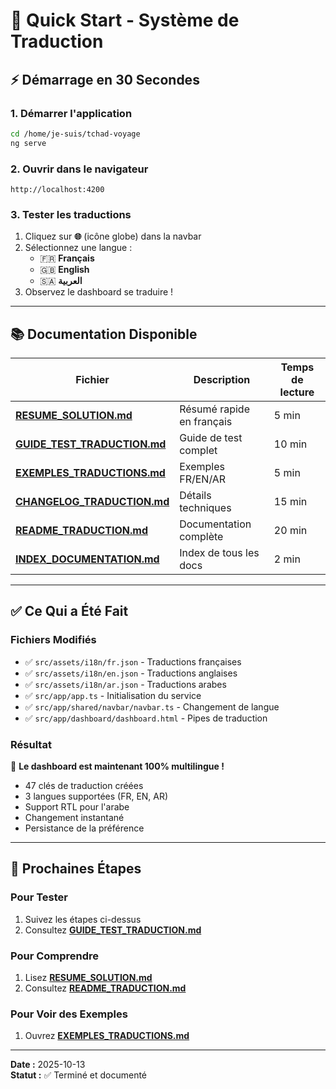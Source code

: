 # 🚀 Quick Start - Système de Traduction

## ⚡ Démarrage en 30 Secondes

### 1. Démarrer l'application
```bash
cd /home/je-suis/tchad-voyage
ng serve
```

### 2. Ouvrir dans le navigateur
```
http://localhost:4200
```

### 3. Tester les traductions
1. Cliquez sur **🌐** (icône globe) dans la navbar
2. Sélectionnez une langue :
   - 🇫🇷 **Français**
   - 🇬🇧 **English**
   - 🇸🇦 **العربية**
3. Observez le dashboard se traduire !

---

## 📚 Documentation Disponible

| Fichier | Description | Temps de lecture |
|---------|-------------|------------------|
| **[RESUME_SOLUTION.md](./RESUME_SOLUTION.md)** | Résumé rapide en français | 5 min |
| **[GUIDE_TEST_TRADUCTION.md](./GUIDE_TEST_TRADUCTION.md)** | Guide de test complet | 10 min |
| **[EXEMPLES_TRADUCTIONS.md](./EXEMPLES_TRADUCTIONS.md)** | Exemples FR/EN/AR | 5 min |
| **[CHANGELOG_TRADUCTION.md](./CHANGELOG_TRADUCTION.md)** | Détails techniques | 15 min |
| **[README_TRADUCTION.md](./README_TRADUCTION.md)** | Documentation complète | 20 min |
| **[INDEX_DOCUMENTATION.md](./INDEX_DOCUMENTATION.md)** | Index de tous les docs | 2 min |

---

## ✅ Ce Qui a Été Fait

### Fichiers Modifiés
- ✅ `src/assets/i18n/fr.json` - Traductions françaises
- ✅ `src/assets/i18n/en.json` - Traductions anglaises
- ✅ `src/assets/i18n/ar.json` - Traductions arabes
- ✅ `src/app/app.ts` - Initialisation du service
- ✅ `src/app/shared/navbar/navbar.ts` - Changement de langue
- ✅ `src/app/dashboard/dashboard.html` - Pipes de traduction

### Résultat
🎉 **Le dashboard est maintenant 100% multilingue !**

- 47 clés de traduction créées
- 3 langues supportées (FR, EN, AR)
- Support RTL pour l'arabe
- Changement instantané
- Persistance de la préférence

---

## 🎯 Prochaines Étapes

### Pour Tester
1. Suivez les étapes ci-dessus
2. Consultez **[GUIDE_TEST_TRADUCTION.md](./GUIDE_TEST_TRADUCTION.md)**

### Pour Comprendre
1. Lisez **[RESUME_SOLUTION.md](./RESUME_SOLUTION.md)**
2. Consultez **[README_TRADUCTION.md](./README_TRADUCTION.md)**

### Pour Voir des Exemples
1. Ouvrez **[EXEMPLES_TRADUCTIONS.md](./EXEMPLES_TRADUCTIONS.md)**

---

**Date :** 2025-10-13  
**Statut :** ✅ Terminé et documenté
